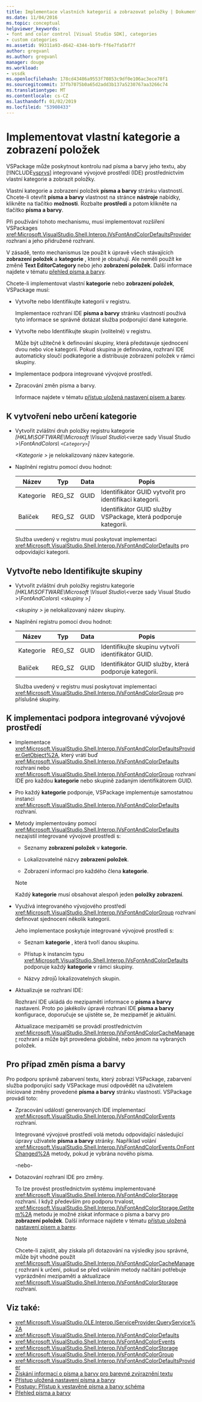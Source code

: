 ```yaml
---
title: Implementace vlastních kategorií a zobrazovat položky | Dokumentace Microsoftu
ms.date: 11/04/2016
ms.topic: conceptual
helpviewer_keywords:
- font and color control [Visual Studio SDK], categories
- custom categories
ms.assetid: 99311a93-d642-4344-bbf9-ff6e7fa5bf7f
author: gregvanl
ms.author: gregvanl
manager: douge
ms.workload:
- vssdk
ms.openlocfilehash: 178cd43486a9553f70853c9df0e106ac3ece78f1
ms.sourcegitcommit: 37fb7075b0a65d2add3b137a5230767aa3266c74
ms.translationtype: MT
ms.contentlocale: cs-CZ
ms.lasthandoff: 01/02/2019
ms.locfileid: "53908433"
---
```

# <a name="implement-custom-categories-and-display-items"></a>Implementovat vlastní kategorie a zobrazení položek
VSPackage může poskytnout kontrolu nad písma a barvy jeho textu, aby [!INCLUDE[vsprvs](../code-quality/includes/vsprvs_md.md)] integrované vývojové prostředí (IDE) prostřednictvím vlastní kategorie a zobrazit položky.

 Vlastní kategorie a zobrazení položek **písma a barvy** stránku vlastností. Chcete-li otevřít **písma a barvy** vlastnost na stránce **nástroje** nabídky, klikněte na tlačítko **možnosti**. Rozbalte **prostředí** a potom klikněte na tlačítko **písma a barvy**.

 Při používání tohoto mechanismu, musí implementovat rozšíření VSPackages <xref:Microsoft.VisualStudio.Shell.Interop.IVsFontAndColorDefaultsProvider> rozhraní a jeho přidružené rozhraní.

 V zásadě, tento mechanismus lze použít k úpravě všech stávajících **zobrazení položek** a **kategorie** , které je obsahují. Ale neměli použít ke změně **Text EditorCategory** nebo jeho **zobrazení položek**. Další informace najdete v tématu [přehled písma a barvy](../extensibility/font-and-color-overview.md).

 Chcete-li implementovat vlastní **kategorie** nebo **zobrazení položek**, VSPackage musí:

- Vytvořte nebo Identifikujte kategorií v registru.

   Implementace rozhraní IDE **písma a barvy** stránku vlastností používá tyto informace se správně dotázat služba podporující dané kategorie.

- Vytvořte nebo Identifikujte skupin (volitelné) v registru.

   Může být užitečné k definování skupiny, která představuje sjednocení dvou nebo více kategorií. Pokud skupina je definována, rozhraní IDE automaticky sloučí podkategorie a distribuuje zobrazení položek v rámci skupiny.

- Implementace podpora integrované vývojové prostředí.

- Zpracování změn písma a barvy.

  Informace najdete v tématu [přístup uložená nastavení písem a barev](../extensibility/accessing-stored-font-and-color-settings.md).

## <a name="to-create-or-identify-categories"></a>K vytvoření nebo určení kategorie

- Vytvořit zvláštní druh položky registru kategorie *[HKLM\SOFTWARE\Microsoft \Visual Studio\\*\<verze sady Visual Studio >*\FontAndColors\\ `<Category>`]*

   *\<Kategorie >* je nelokalizovaný název kategorie.

- Naplnění registru pomocí dvou hodnot:

  |Název|Typ|Data|Popis|
  |----------|----------|----------|-----------------|
  |Kategorie|REG_SZ|GUID|Identifikátor GUID vytvořit pro identifikaci kategorii.|
  |Balíček|REG_SZ|GUID|Identifikátor GUID služby VSPackage, která podporuje kategorii.|

  Služba uvedený v registru musí poskytovat implementaci <xref:Microsoft.VisualStudio.Shell.Interop.IVsFontAndColorDefaults> pro odpovídající kategorii.

## <a name="to-create-or-identify-groups"></a>Vytvořte nebo Identifikujte skupiny

- Vytvořit zvláštní druh položky registru kategorie *[HKLM\SOFTWARE\Microsoft \Visual Studio\\*\<verze sady Visual Studio >*\FontAndColors\\*  \<skupiny >*]*

   *\<skupiny >* je nelokalizovaný název skupiny.

- Naplnění registru pomocí dvou hodnot:

  |Název|Typ|Data|Popis|
  |----------|----------|----------|-----------------|
  |Kategorie|REG_SZ|GUID|Identifikujte skupinu vytvoří identifikátor GUID.|
  |Balíček|REG_SZ|GUID|Identifikátor GUID služby, která podporuje kategorii.|

  Služba uvedený v registru musí poskytovat implementaci <xref:Microsoft.VisualStudio.Shell.Interop.IVsFontAndColorGroup> pro příslušné skupiny.

## <a name="to-implement-ide-support"></a>K implementaci podpora integrované vývojové prostředí

- Implementace <xref:Microsoft.VisualStudio.Shell.Interop.IVsFontAndColorDefaultsProvider.GetObject%2A>, který vrátí buď <xref:Microsoft.VisualStudio.Shell.Interop.IVsFontAndColorDefaults> rozhraní nebo <xref:Microsoft.VisualStudio.Shell.Interop.IVsFontAndColorGroup> rozhraní IDE pro každou **kategorie** nebo skupině zadaným identifikátorem GUID.

- Pro každý **kategorie** podporuje, VSPackage implementuje samostatnou instanci <xref:Microsoft.VisualStudio.Shell.Interop.IVsFontAndColorDefaults> rozhraní.

- Metody implementovány pomocí <xref:Microsoft.VisualStudio.Shell.Interop.IVsFontAndColorDefaults> nezajistil integrované vývojové prostředí s:

  -   Seznamy **zobrazení položek** v **kategorie.**

  -   Lokalizovatelné názvy **zobrazení položek**.

  -   Zobrazení informací pro každého člena **kategorie**.

  > [!NOTE]
  >  Každý **kategorie** musí obsahovat alespoň jeden **položky zobrazení**.

- Využívá integrovaného vývojového prostředí <xref:Microsoft.VisualStudio.Shell.Interop.IVsFontAndColorGroup> rozhraní definovat sjednocení několik kategorií.

   Jeho implementace poskytuje integrované vývojové prostředí s:

  -   Seznam **kategorie** , která tvoří danou skupinu.

  -   Přístup k instancím typu <xref:Microsoft.VisualStudio.Shell.Interop.IVsFontAndColorDefaults> podporuje každý **kategorie** v rámci skupiny.

  -   Názvy zdrojů lokalizovatelných skupin.

- Aktualizuje se rozhraní IDE:

   Rozhraní IDE ukládá do mezipaměti informace o **písma a barvy** nastavení. Proto po jakékoliv úpravě rozhraní IDE **písma a barvy** konfigurace, doporučuje se ujistěte se, že mezipaměť je aktuální.

  Aktualizace mezipaměti se provádí prostřednictvím <xref:Microsoft.VisualStudio.Shell.Interop.IVsFontAndColorCacheManager> rozhraní a může být provedena globálně, nebo jenom na vybraných položek.

## <a name="to-handle-font-and-color-changes"></a>Pro případ změn písma a barvy
 Pro podporu správně zabarvení textu, který zobrazí VSPackage, zabarvení služba podporující sady VSPackage musí odpovědět na uživatelem iniciované změny provedené **písma a barvy** stránku vlastností. VSPackage provádí toto:

-   Zpracování událostí generovaných IDE implementací <xref:Microsoft.VisualStudio.Shell.Interop.IVsFontAndColorEvents> rozhraní.

     Integrované vývojové prostředí volá metodu odpovídající následující úpravy uživatele **písma a barvy** stránky. Například volání <xref:Microsoft.VisualStudio.Shell.Interop.IVsFontAndColorEvents.OnFontChanged%2A> metody, pokud je vybrána nového písma.

     -nebo-

-   Dotazování rozhraní IDE pro změny.

     To lze provést prostřednictvím systému implementované <xref:Microsoft.VisualStudio.Shell.Interop.IVsFontAndColorStorage> rozhraní. I když především pro podporu trvalost, <xref:Microsoft.VisualStudio.Shell.Interop.IVsFontAndColorStorage.GetItem%2A> metodu je možné získat informace o písma a barvy pro **zobrazení položek**. Další informace najdete v tématu [přístup uložená nastavení písem a barev](../extensibility/accessing-stored-font-and-color-settings.md).

    > [!NOTE]
    >  Chcete-li zajistit, aby získala při dotazování na výsledky jsou správné, může být vhodné použít <xref:Microsoft.VisualStudio.Shell.Interop.IVsFontAndColorCacheManager> rozhraní k určení, pokud se před voláním metody načítání potřebuje vyprázdnění mezipaměti a aktualizace <xref:Microsoft.VisualStudio.Shell.Interop.IVsFontAndColorStorage> rozhraní.

## <a name="see-also"></a>Viz také:

- <xref:Microsoft.VisualStudio.OLE.Interop.IServiceProvider.QueryService%2A>
- <xref:Microsoft.VisualStudio.Shell.Interop.IVsFontAndColorDefaults>
- <xref:Microsoft.VisualStudio.Shell.Interop.IVsFontAndColorEvents>
- <xref:Microsoft.VisualStudio.Shell.Interop.IVsFontAndColorStorage>
- <xref:Microsoft.VisualStudio.Shell.Interop.IVsFontAndColorGroup>
- <xref:Microsoft.VisualStudio.Shell.Interop.IVsFontAndColorDefaultsProvider>
- [Získání informací o písma a barvy pro barevné zvýraznění textu](../extensibility/getting-font-and-color-information-for-text-colorization.md)
- [Přístup uložená nastavení písma a barvy](../extensibility/accessing-stored-font-and-color-settings.md)
- [Postupy: Přístup k vestavěné písma a barvy schéma](../extensibility/how-to-access-the-built-in-fonts-and-color-scheme.md)
- [Přehled písma a barvy](../extensibility/font-and-color-overview.md)